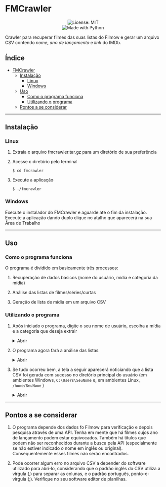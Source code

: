 # FMCrawler

<div align="center">
   <img alt="License: MIT" src="https://img.shields.io/github/license/leonsp95/fmcrawler.svg" />
   <br/>
   <img alt="Made with Python" src="https://img.shields.io/badge/python-3670A0?style=for-the-badge&logo=python&logoColor=ffdd54" />

</div>

Crawler para recuperar filmes das suas listas do Filmow e gerar um arquivo CSV contendo *nome*, *ano* *de lançamento* e *link* do IMDb.

## Índice

- [FMCrawler](#fmcrawler)
  * [Instalação](#instalação)
    + [Linux](#linux)
    + [Windows](#windows)
  * [Uso](#uso)
    + [Como o programa funciona](#como-o-programa-funciona)
    + [Utilizando o programa](#utilizando-o-programa)
  * [Pontos a se considerar](#pontos-a-se-considerar)

------

## Instalação



### Linux

1. Extraia o arquivo fmcrawler.tar.gz para um diretório de sua preferência

2. Acesse o diretório pelo terminal

   ```
   $ cd fmcrawler
   ```

   

3. Execute a aplicação

   ```
   $ ./fmcrawler
   ```

   

### Windows

Execute o instalador do FMCrawler e aguarde até o fim da instalação. Execute a aplicação dando duplo clique no atalho que aparecerá na sua Área de Trabalho



------



## Uso



### Como o programa funciona

O programa é dividido em basicamente três processos:

1. Recuperação de dados básicos (nome do usuário, mídia e categoria da mídia)

2. Análise das listas de filmes/séries/curtas

3. Geração de lista de mídia em um arquivo CSV 




### Utilizando o programa

1. Após iniciado o programa, digite o seu nome de usuário, escolha a mídia e a categoria que deseja extrair

   <details>
   <summary>Abrir</summary>
   
   ![Tela inicial](https://i.imgur.com/LZcx12w.png)
   ![Seleção de mídia](https://i.imgur.com/GaJyvQJ.png)
   ![Seleção de categoria](https://i.imgur.com/3voqllr.png)
   </details>

2. O programa agora fará a análise das listas

   <details>
   <summary>Abrir</summary>
   
      ![Análise das listas](https://i.imgur.com/nMPXp8y.png)
   </details>

3. Se tudo ocorreu bem, a tela a seguir aparecerá noticiando que a lista CSV foi gerada com sucesso no diretório principal do usuário (em ambientes Windows, `C:\Users\SeuNome` e, em ambientes Linux, `/home/SeuNome` )

   <details>
   <summary>Abrir</summary>
   
      ![Processo finalizado com sucesso](https://i.imgur.com/nTUENGG.png)
   </details>

------

## Pontos a se considerar



1.  O programa depende dos dados fo Filmow para verificação e depois pesquisa através de uma API. Tenha em mente que há filmes cujos ano de lançamento podem estar equivocados. Também há títulos que podem não ser reconhecidos durante a busca pela API (especialmente se não estiver indicado o nome em inglês ou original). Consequentemente esses filmes não serão encontrados.

2.  Pode ocorrer algum erro no arquivo CSV a depender do software utilizado para abri-lo, considerando que o padrão inglês do CSV utiliza a vírgula (,) para separar as colunas, e o padrão português, ponto-e-vírgula (;). Verifique no seu software editor de planilhas.





